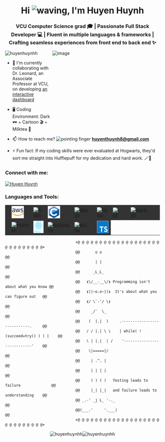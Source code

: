 <h1 align="center">Hi <img width="30" alt="waving" src="https://media.tenor.com/e3GqicbfhMYAAAAi/get-greeting-get-greetings.gif">, I'm Huyen Huynh</h1>
<h3 align="center">VCU Computer Science grad 🎓 | Passionate Full Stack Developer 💻 | Fluent in multiple languages & frameworks | Crafting seamless experiences from front end to back end ✨</h3>

<img align="right" width="350" height="250" alt="image" src="https://cdn.dribbble.com/userupload/9530966/file/original-f6a6c5df77049ad5d1786ceb9835a042.jpg?resize=2048x1300">

<p align="left"> <img src="https://komarev.com/ghpvc/?username=huyenhuynhh&label=Profile%20views&color=0e75b6&style=flat" alt="huyenhuynhh" /> </p>

- 🔭 I'm currently collaborating with Dr. Leonard, an Associate Professor at VCU, on developing [an interactive dashboard](https://github.com/vcu-ssg/ssg-quarto-soc-analysis) 

- 🖥️ Coding Environment: Dark 🕶️ + Cartoon 🎬 + Milktea 🧋

- 📫 How to reach me? <img width="30" alt="pointing finger" src="https://media.tenor.com/DloYoakaD_UAAAAi/backhand-index-pointing-right-joypixels.gif">  **huyenthuynh8@gmail.com**

- ⚡ Fun fact: If my coding skills were ever evaluated at Hogwarts, they'd sort me straight into Hufflepuff for my dedication and hard work. 🪄🦡

<h3 align="left">Connect with me:</h3>
<p align="left">
<a href="https://www.linkedin.com/in/huyenthuynh8/" target="_blank">
    <img align="center" src="https://raw.githubusercontent.com/rahuldkjain/github-profile-readme-generator/master/src/images/icons/Social/linked-in-alt.svg" alt="Huyen Huynh" height="30" width="40" />
</a>


<h3 align="left">Languages and Tools:</h3>
<table>
<tr bgcolor="#333333">
    <td><a href="https://developer.android.com" target="_blank" rel="noreferrer"> <img src="https://raw.githubusercontent.com/devicons/devicon/master/icons/android/android-original-wordmark.svg" alt="android" width="40" height="40"/> </a></td>
    <td><a href="https://aws.amazon.com" target="_blank" rel="noreferrer"> <img src="https://raw.githubusercontent.com/devicons/devicon/master/icons/amazonwebservices/amazonwebservices-original-wordmark.svg" alt="aws" width="40" height="40"/> </a></td>
    <td><a href="https://www.gnu.org/software/bash/" target="_blank" rel="noreferrer"> <img src="https://www.vectorlogo.zone/logos/gnu_bash/gnu_bash-icon.svg" alt="bash" width="40" height="40"/> </a></td>
    <td><a href="https://www.cprogramming.com/" target="_blank" rel="noreferrer"> <img src="https://raw.githubusercontent.com/devicons/devicon/master/icons/c/c-original.svg" alt="c" width="40" height="40"/> </a></td>
    <td><a href="https://www.djangoproject.com/" target="_blank" rel="noreferrer"> <img src="https://cdn.worldvectorlogo.com/logos/django.svg" alt="django" width="40" height="40"/> </a></td>
    <td><a href="https://www.docker.com/" target="_blank" rel="noreferrer"> <img src="https://raw.githubusercontent.com/devicons/devicon/master/icons/docker/docker-original-wordmark.svg" alt="docker" width="40" height="40"/> </a></td>
    <td><a href="https://www.figma.com/" target="_blank" rel="noreferrer"> <img src="https://www.vectorlogo.zone/logos/figma/figma-icon.svg" alt="figma" width="40" height="40"/> </a></td>
    <td><a href="https://git-scm.com/" target="_blank" rel="noreferrer"> <img src="https://www.vectorlogo.zone/logos/git-scm/git-scm-icon.svg" alt="git" width="40" height="40"/> </a></td>
    <td><a href="https://www.java.com" target="_blank" rel="noreferrer"> <img src="https://raw.githubusercontent.com/devicons/devicon/master/icons/java/java-original.svg" alt="java" width="40" height="40"/> </a></td>
    <td><a href="https://developer.mozilla.org/en-US/docs/Web/JavaScript" target="_blank" rel="noreferrer"> <img src="https://raw.githubusercontent.com/devicons/devicon/master/icons/javascript/javascript-original.svg" alt="javascript" width="40" height="40"/> </a></td>
    <td><a href="https://mariadb.org/" target="_blank" rel="noreferrer"> <img src="https://www.vectorlogo.zone/logos/mariadb/mariadb-icon.svg" alt="mariadb" width="40" height="40"/> </a></td>
    <td><a href="https://www.mongodb.com/" target="_blank" rel="noreferrer"> <img src="https://raw.githubusercontent.com/devicons/devicon/master/icons/mongodb/mongodb-original-wordmark.svg" alt="mongodb" width="40" height="40"/> </a></td>
    <td><a href="https://www.mysql.com/" target="_blank" rel="noreferrer"> <img src="https://raw.githubusercontent.com/devicons/devicon/master/icons/mysql/mysql-original-wordmark.svg" alt="mysql" width="40" height="40"/> </a></td>
    <td><a href="https://nodejs.org" target="_blank" rel="noreferrer"> <img src="https://raw.githubusercontent.com/devicons/devicon/master/icons/nodejs/nodejs-original-wordmark.svg" alt="nodejs" width="40" height="40"/> </a></td>
    <td><a href="https://www.oracle.com/" target="_blank" rel="noreferrer"> <img src="https://raw.githubusercontent.com/devicons/devicon/master/icons/oracle/oracle-original.svg" alt="oracle" width="40" height="40"/> </a></td>
<tr bgcolor="#333333">
    <td><a href="https://www.php.net" target="_blank" rel="noreferrer"> <img src="https://raw.githubusercontent.com/devicons/devicon/master/icons/php/php-original.svg" alt="php" width="40" height="40"/> </a></td>
    <td><a href="https://postman.com" target="_blank" rel="noreferrer"> <img src="https://www.vectorlogo.zone/logos/getpostman/getpostman-icon.svg" alt="postman" width="40" height="40"/> </a></td>
    <td><a href="https://reactjs.org/" target="_blank" rel="noreferrer"> <img src="https://raw.githubusercontent.com/devicons/devicon/master/icons/react/react-original-wordmark.svg" alt="react" width="40" height="40"/> </a></td>
    <td><a href="https://reactnative.dev/" target="_blank" rel="noreferrer"> <img src="https://reactnative.dev/img/header_logo.svg" alt="reactnative" width="40" height="40"/> </a></td>
    <td><a href="https://spring.io/" target="_blank" rel="noreferrer"> <img src="https://www.vectorlogo.zone/logos/springio/springio-icon.svg" alt="spring" width="40" height="40"/> </a></td>
    <td><a href="https://developer.apple.com/swift/" target="_blank" rel="noreferrer"> <img src="https://raw.githubusercontent.com/devicons/devicon/master/icons/swift/swift-original.svg" alt="swift" width="40" height="40"/> </a></td>
    <td><a href="https://www.typescriptlang.org/" target="_blank" rel="noreferrer"> <img src="https://raw.githubusercontent.com/devicons/devicon/master/icons/typescript/typescript-original.svg" alt="typescript" width="40" height="40"/> </a></td>
</tr>
</table>
                                    
                                    
                                    +@ @ @ @ @ @ @ @ @ @ @ @ @ @ @ @ @ @ @ @ @ @ @ @ @ @ @ @+
                                    @@       o o                                           @@
                                    @@       | |                                           @@
                                    @@      _L_L_                                          @@
                                    @@   ❮\/__-__\/❯ Programming isn't about what you know @@
                                    @@   ❮(|~o.o~|)❯  It's about what you can figure out   @@
                                    @@   ❮/ \`-'/ \❯                                       @@
                                    @@     _/`  \_                                         @@
                                    @@    (  |.|  )     .----------------------------.     @@
                                    @@   / / |.| \ \    | while( ! (succeed=try() ) ) |    @@
                                    @@   \ | |.|  | /    '----------------------------'    @@
                                    @@    \|=====|/                                        @@
                                    @@     | .^. |                                         @@
                                    @@     | | | |                                         @@
                                    @@     ( ) ( )   Testing leads to failure              @@
                                    @@     |_| |_|   and failure leads to understanding    @@
                                    @@ _.-' _j L_ '-._                                     @@
                                    @@(___.'     '.___)                                    @@
                                    +@ @ @ @ @ @ @ @ @ @ @ @ @ @ @ @ @ @ @ @ @ @ @ @ @ @ @ @+
                                

<div style="display: flex; justify-content: center; align-items: center;">
  <img src="https://github-readme-stats.vercel.app/api/top-langs?username=huyenhuynhh&show_icons=true&locale=en&layout=compact" alt="huyenhuynhh" />
  <img src="https://github-readme-streak-stats.herokuapp.com/?user=huyenhuynhh&" alt="huyenhuynhh" />
</div>


